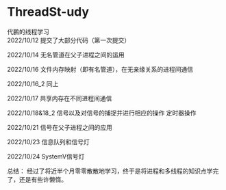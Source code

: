 # ThreadSt-udy
代鹏的线程学习  
2022/10/12
提交了大部分代码（第一次提交）

2022/10/14
无名管道在父子进程之间的运用

2022/10/16
文件内存映射（即有名管道），在无亲缘关系的进程间通信

2022/10/16_2
同上

2022/10/17
共享内存在不同进程间通信

2022/10/18&18_2
信号以及对信号的捕捉并进行相应的操作
定时器操作

2022/10/21
信号在父子进程之间的应用

2022/10/23
信息队列和信号灯

2022/10/24
SystemV信号灯

总结：
经过了将近半个月零零散散地学习，终于是将进程和多线程的知识点学完了，还是有些许懒惰。

